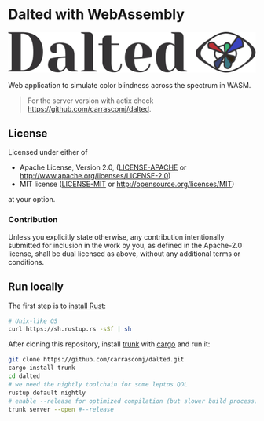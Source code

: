 # Dalted with WebAssembly

![alt text](./static/img/logo.svg "Dalted logo black")  

Web application to simulate color blindness across the spectrum in WASM.

> For the server version with actix check https://github.com/carrascomj/dalted.

## License

Licensed under either of

- Apache License, Version 2.0, ([LICENSE-APACHE](LICENSE-APACHE) or http://www.apache.org/licenses/LICENSE-2.0)
- MIT license ([LICENSE-MIT](LICENSE-MIT) or http://opensource.org/licenses/MIT)

at your option.

### Contribution

Unless you explicitly state otherwise, any contribution intentionally submitted
for inclusion in the work by you, as defined in the Apache-2.0 license, shall be dual licensed as above, without any
additional terms or conditions.

## Run locally

The first step is to [install Rust](https://www.rust-lang.org/tools/install):

```bash
# Unix-like OS
curl https://sh.rustup.rs -sSf | sh
```


After cloning this repository, install [trunk](https://trunkrs.dev/) with [cargo](https://doc.rust-lang.org/cargo/guide/creating-a-new-project.html) and run it:

```bash
git clone https://github.com/carrascomj/dalted.git
cargo install trunk
cd dalted
# we need the nightly toolchain for some leptos QOL
rustup default nightly
# enable --release for optimized compilation (but slower build process)
trunk server --open #--release
```
